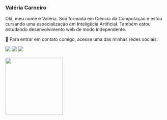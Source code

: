 ### Valéria Carneiro
Olá, meu nome é Valéria. Sou formada em Ciência da Computação e estou cursando uma especialização em Inteligêcia Artificial. Também estou estudando desenvolvimento web de modo independente.

💬 Para entrar em contato comigo, acesse uma das minhas redes sociais:

<div> 
  <a href="https://instagram.com/valerialrc" target="_blank"><img src="https://img.shields.io/badge/-Instagram-%23E4405F?style=for-the-badge&logo=instagram&logoColor=white" target="_blank"></a>
  <a href = "mailto:valerialribeiroc@gmail.com"><img src="https://img.shields.io/badge/-Gmail-%23333?style=for-the-badge&logo=gmail&logoColor=white" target="_blank"></a>
  <a href="https://www.linkedin.com/in/valerialrc/" target="_blank"><img src="https://img.shields.io/badge/-LinkedIn-%230077B5?style=for-the-badge&logo=linkedin&logoColor=white" target="_blank"></a> 
</div>

<div>
  <br>
</div>

<div>
<a href="https://github.com/valerialrc">
<img loading="lazy" height="180em" src="https://github-readme-stats.vercel.app/api/top-langs/?username=valerialrc&layout=compact&langs_count=7&theme=dracula"/>
</div>
 
<!--
**valerialrc/valerialrc** is a ✨ _special_ ✨ repository because its `README.md` (this file) appears on your GitHub profile.

Here are some ideas to get you started:

- 🔭 I’m currently working on ...
- 🌱 I’m currently learning ...
- 👯 I’m looking to collaborate on ...
- 🤔 I’m looking for help with ...
- 💬 Ask me about ...
- 📫 How to reach me: ...
- 😄 Pronouns: ...
- ⚡ Fun fact: ...
-->
